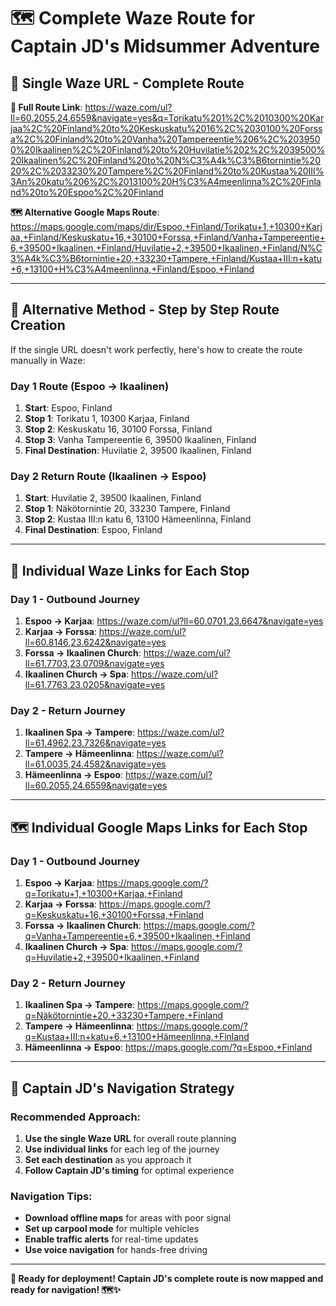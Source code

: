 # 🗺️ Complete Waze Route for Captain JD's Midsummer Adventure

## 🚗 **Single Waze URL - Complete Route**

**📱 Full Route Link**: https://waze.com/ul?ll=60.2055,24.6559&navigate=yes&q=Torikatu%201%2C%2010300%20Karjaa%2C%20Finland%20to%20Keskuskatu%2016%2C%2030100%20Forssa%2C%20Finland%20to%20Vanha%20Tampereentie%206%2C%2039500%20Ikaalinen%2C%20Finland%20to%20Huvilatie%202%2C%2039500%20Ikaalinen%2C%20Finland%20to%20N%C3%A4k%C3%B6tornintie%2020%2C%2033230%20Tampere%2C%20Finland%20to%20Kustaa%20III%3An%20katu%206%2C%2013100%20H%C3%A4meenlinna%2C%20Finland%20to%20Espoo%2C%20Finland

**🗺️ Alternative Google Maps Route**: https://maps.google.com/maps/dir/Espoo,+Finland/Torikatu+1,+10300+Karjaa,+Finland/Keskuskatu+16,+30100+Forssa,+Finland/Vanha+Tampereentie+6,+39500+Ikaalinen,+Finland/Huvilatie+2,+39500+Ikaalinen,+Finland/N%C3%A4k%C3%B6tornintie+20,+33230+Tampere,+Finland/Kustaa+III:n+katu+6,+13100+H%C3%A4meenlinna,+Finland/Espoo,+Finland

---

## 🎯 **Alternative Method - Step by Step Route Creation**

If the single URL doesn't work perfectly, here's how to create the route manually in Waze:

### **Day 1 Route (Espoo → Ikaalinen)**
1. **Start**: Espoo, Finland
2. **Stop 1**: Torikatu 1, 10300 Karjaa, Finland
3. **Stop 2**: Keskuskatu 16, 30100 Forssa, Finland  
4. **Stop 3**: Vanha Tampereentie 6, 39500 Ikaalinen, Finland
5. **Final Destination**: Huvilatie 2, 39500 Ikaalinen, Finland

### **Day 2 Return Route (Ikaalinen → Espoo)**
1. **Start**: Huvilatie 2, 39500 Ikaalinen, Finland
2. **Stop 1**: Näkötornintie 20, 33230 Tampere, Finland
3. **Stop 2**: Kustaa III:n katu 6, 13100 Hämeenlinna, Finland
4. **Final Destination**: Espoo, Finland

---

## 📱 **Individual Waze Links for Each Stop**

### **Day 1 - Outbound Journey**
1. **Espoo → Karjaa**: https://waze.com/ul?ll=60.0701,23.6647&navigate=yes
2. **Karjaa → Forssa**: https://waze.com/ul?ll=60.8146,23.6242&navigate=yes
3. **Forssa → Ikaalinen Church**: https://waze.com/ul?ll=61.7703,23.0709&navigate=yes
4. **Ikaalinen Church → Spa**: https://waze.com/ul?ll=61.7763,23.0205&navigate=yes

### **Day 2 - Return Journey**
1. **Ikaalinen Spa → Tampere**: https://waze.com/ul?ll=61.4962,23.7326&navigate=yes
2. **Tampere → Hämeenlinna**: https://waze.com/ul?ll=61.0035,24.4582&navigate=yes
3. **Hämeenlinna → Espoo**: https://waze.com/ul?ll=60.2055,24.6559&navigate=yes

---

## 🗺️ **Individual Google Maps Links for Each Stop**

### **Day 1 - Outbound Journey**
1. **Espoo → Karjaa**: https://maps.google.com/?q=Torikatu+1,+10300+Karjaa,+Finland
2. **Karjaa → Forssa**: https://maps.google.com/?q=Keskuskatu+16,+30100+Forssa,+Finland
3. **Forssa → Ikaalinen Church**: https://maps.google.com/?q=Vanha+Tampereentie+6,+39500+Ikaalinen,+Finland
4. **Ikaalinen Church → Spa**: https://maps.google.com/?q=Huvilatie+2,+39500+Ikaalinen,+Finland

### **Day 2 - Return Journey**
1. **Ikaalinen Spa → Tampere**: https://maps.google.com/?q=Näkötornintie+20,+33230+Tampere,+Finland
2. **Tampere → Hämeenlinna**: https://maps.google.com/?q=Kustaa+III:n+katu+6,+13100+Hämeenlinna,+Finland
3. **Hämeenlinna → Espoo**: https://maps.google.com/?q=Espoo,+Finland

---

## 🎯 **Captain JD's Navigation Strategy**

### **Recommended Approach**:
1. **Use the single Waze URL** for overall route planning
2. **Use individual links** for each leg of the journey
3. **Set each destination** as you approach it
4. **Follow Captain JD's timing** for optimal experience

### **Navigation Tips**:
- **Download offline maps** for areas with poor signal
- **Set up carpool mode** for multiple vehicles
- **Enable traffic alerts** for real-time updates
- **Use voice navigation** for hands-free driving

---

**🚗 Ready for deployment! Captain JD's complete route is now mapped and ready for navigation! 🗺️✨** 